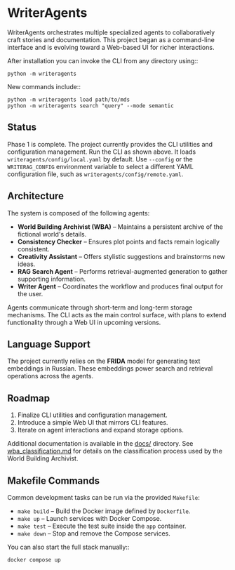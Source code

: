 # WriterAgents

WriterAgents orchestrates multiple specialized agents to collaboratively craft stories and documentation. This project began as a command-line interface and is evolving toward a Web-based UI for richer interactions.

After installation you can invoke the CLI from any directory using::

    python -m writeragents

New commands include::

    python -m writeragents load path/to/mds
    python -m writeragents search "query" --mode semantic

## Status

Phase 1 is complete. The project currently provides the CLI utilities and
configuration management.
Run the CLI as shown above. It loads `writeragents/config/local.yaml` by
default. Use `--config` or the `WRITERAG_CONFIG` environment variable to select
a different YAML configuration file, such as `writeragents/config/remote.yaml`.

## Architecture

The system is composed of the following agents:

- **World Building Archivist (WBA)** – Maintains a persistent archive of the fictional world's details.
- **Consistency Checker** – Ensures plot points and facts remain logically consistent.
- **Creativity Assistant** – Offers stylistic suggestions and brainstorms new ideas.
- **RAG Search Agent** – Performs retrieval-augmented generation to gather supporting information.
- **Writer Agent** – Coordinates the workflow and produces final output for the user.

Agents communicate through short-term and long-term storage mechanisms. The CLI acts as the main control surface, with plans to extend functionality through a Web UI in upcoming versions.

## Language Support

The project currently relies on the **FRIDA** model for generating text embeddings in Russian. These embeddings power search and retrieval operations across the agents.

## Roadmap

1. Finalize CLI utilities and configuration management.
2. Introduce a simple Web UI that mirrors CLI features.
3. Iterate on agent interactions and expand storage options.

Additional documentation is available in the [docs/](docs/) directory. See
[wba_classification.md](docs/wba_classification.md) for details on the
classification process used by the World Building Archivist.

## Makefile Commands

Common development tasks can be run via the provided `Makefile`:

- `make build` – Build the Docker image defined by `Dockerfile`.
- `make up` – Launch services with Docker Compose.
- `make test` – Execute the test suite inside the `app` container.
- `make down` – Stop and remove the Compose services.

You can also start the full stack manually::

    docker compose up
